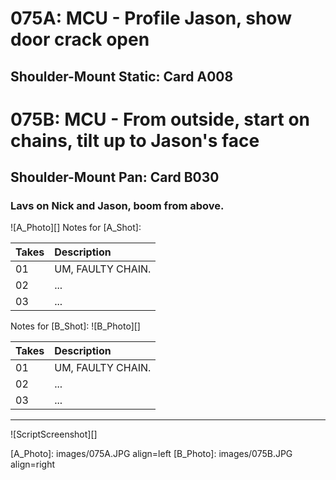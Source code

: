 # 075A: MCU - Profile Jason, show door crack open
## Shoulder-Mount Static: Card A008

# 075B: MCU - From outside, start on chains, tilt up to Jason's face
## Shoulder-Mount Pan: Card B030

### Lavs on Nick and Jason, boom from above.

![A_Photo][]
Notes for [A_Shot]: 

| Takes | Description |
|:---|:----|
| 01 | UM, FAULTY CHAIN. |
| 02 | ... |
| 03 | ... |

Notes for [B_Shot]: 
![B_Photo][]

| Takes | Description |
|:---|:----|
| 01 | UM, FAULTY CHAIN. |
| 02 | ... |
| 03 | ... |

----

![ScriptScreenshot][]


[A_Photo]:  images/075A.JPG align=left
[B_Photo]:  images/075B.JPG align=right
